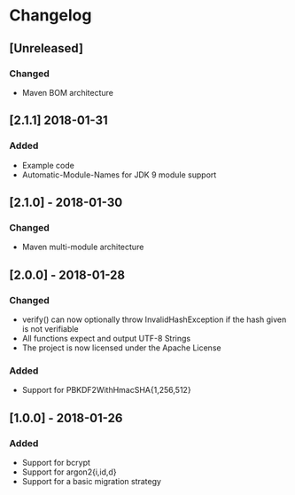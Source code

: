 # Changelog

## [Unreleased]
### Changed
- Maven BOM architecture 

## [2.1.1] 2018-01-31
### Added
- Example code
- Automatic-Module-Names for JDK 9 module support

## [2.1.0] - 2018-01-30
### Changed
- Maven multi-module architecture

## [2.0.0] - 2018-01-28
### Changed
- verify() can now optionally throw InvalidHashException if the hash given is not verifiable
- All functions expect and output UTF-8 Strings
- The project is now licensed under the Apache License

### Added
- Support for PBKDF2WithHmacSHA{1,256,512}

## [1.0.0] - 2018-01-26
### Added
- Support for bcrypt
- Support for argon2{i,id,d}
- Support for a basic migration strategy